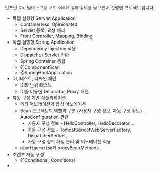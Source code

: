 인프런 `토비` 님의 `스프링 부트 이해와 원리` 강의를 들으면서 진행한 프로젝트입니다.

* 독립 실행형 Servlet Application
  * Containerless, Opinionated
  * Servlet 등록, 요청 처리
  * Front Controller, Mapping, Binding
* 독립 실행형 Spring Application
  * Dependency Injection 적용
  * Dispatcher Servlet 전환
  * Spring Container 통합
  * @ComponentScan
  * @SpringBootApplication
* DI, 테스트, 디자인 패턴
  * DI와 단위 테스트
  * DI를 이용한 Decorator, Proxy 패턴
* 자동 구성 기반 애플리케이션
  * 메타 어노테이션과 합성 어노테이션
  * Bean 오브젝트의 역할과 구분 (사용자 구성 정보, 자동 구성 정보) - AutoConfiguration 관련
    * 사용자 구성 정보 - HelloController, HelloDecorator, ...
    * 자동 구성 정보 - TomcatServletWebServerFactory, DispatcherSerlvet, ...
    * 자동 구성 정보 파일 분리 및 어노테이션 적용
  * `@Configuration`과 proxyBeanMethods
* 조건부 자동 구성
  * @Conditional, Conditional
* 